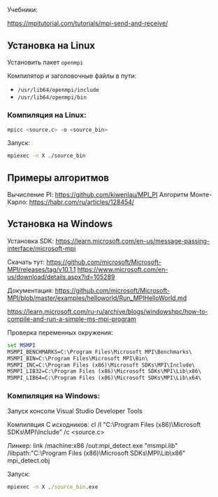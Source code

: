 ﻿##

Учебники:

https://mpitutorial.com/tutorials/mpi-send-and-receive/

## Установка на Linux

Установить пакет `openmpi`

Компилятор и заголовочные файлы в пути:

* `/usr/lib64/openmpi/include`
* `/usr/lib64/openmpi/bin`

### Компиляция на Linux:

```sh
mpicc <source.c> -o <source_bin>
```

Запуск:

```sh
mpiexec -n X ./source_bin
```

## Примеры алгоритмов

Вычисление PI: https://github.com/kiwenlau/MPI_PI
Алгоритм Монте-Карло: https://habr.com/ru/articles/128454/


## Установка на Windows

Установка SDK: https://learn.microsoft.com/en-us/message-passing-interface/microsoft-mpi

Скачать тут: 
https://github.com/microsoft/Microsoft-MPI/releases/tag/v10.1.1
https://www.microsoft.com/en-us/download/details.aspx?id=105289


Документация: https://github.com/microsoft/Microsoft-MPI/blob/master/examples/helloworld/Run_MPIHelloWorld.md

https://learn.microsoft.com/ru-ru/archive/blogs/windowshpc/how-to-compile-and-run-a-simple-ms-mpi-program

Проверка переменных окружения:

```cmd
set MSMPI
MSMPI_BENCHMARKS=C:\Program Files\Microsoft MPI\Benchmarks\
MSMPI_BIN=C:\Program Files\Microsoft MPI\Bin\
MSMPI_INC=C:\Program Files (x86)\Microsoft SDKs\MPI\Include\
MSMPI_LIB32=C:\Program Files (x86)\Microsoft SDKs\MPI\Lib\x86\
MSMPI_LIB64=C:\Program Files (x86)\Microsoft SDKs\MPI\Lib\x64\
```

### Компиляция на Windows:

Запуск консоли Visual Studio Developer Tools

Компиляция C исходников:
cl /I "C:\Program Files (x86)\Microsoft SDKs\MPI\Include" /c <source.c>

Линкер:
link /machine:x86 /out:mpi_detect.exe "msmpi.lib" /libpath:"C:\Program Files (x86)\Microsoft SDKs\MPI\Lib\x86" mpi_detect.obj

Запуск:

```cmd
mpiexec -n X ./source_bin.exe
```